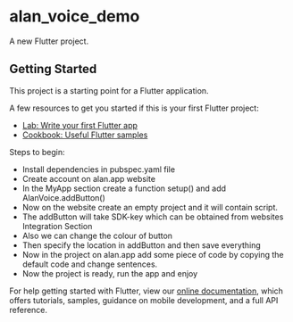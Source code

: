 # alan_voice_demo

A new Flutter project.

## Getting Started

This project is a starting point for a Flutter application.

A few resources to get you started if this is your first Flutter project:

- [Lab: Write your first Flutter app](https://flutter.dev/docs/get-started/codelab)
- [Cookbook: Useful Flutter samples](https://flutter.dev/docs/cookbook)

Steps to begin:
 - Install dependencies in pubspec.yaml file
 - Create account on alan.app website
 - In the MyApp section create a function setup() and add AlanVoice.addButton()
 - Now on the website create an empty project and it will contain script.
 - The addButton will take SDK-key which can be obtained from websites Integration Section
 - Also we can change the colour of button
 - Then specify the location in addButton and then save everything
 - Now in the project on alan.app add some piece of code by copying the default code and change sentences.
 - Now the project is ready, run the app and enjoy

For help getting started with Flutter, view our
[online documentation](https://flutter.dev/docs), which offers tutorials,
samples, guidance on mobile development, and a full API reference.
